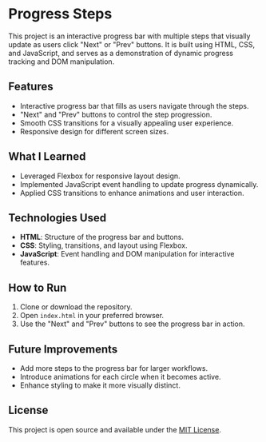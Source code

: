 # Progress Steps

This project is an interactive progress bar with multiple steps that visually update as users click "Next" or "Prev" buttons. It is built using HTML, CSS, and JavaScript, and serves as a demonstration of dynamic progress tracking and DOM manipulation.

## Features

- Interactive progress bar that fills as users navigate through the steps.
- "Next" and "Prev" buttons to control the step progression.
- Smooth CSS transitions for a visually appealing user experience.
- Responsive design for different screen sizes.

## What I Learned

- Leveraged Flexbox for responsive layout design.
- Implemented JavaScript event handling to update progress dynamically.
- Applied CSS transitions to enhance animations and user interaction.

## Technologies Used

- **HTML**: Structure of the progress bar and buttons.
- **CSS**: Styling, transitions, and layout using Flexbox.
- **JavaScript**: Event handling and DOM manipulation for interactive features.

## How to Run

1. Clone or download the repository.
2. Open `index.html` in your preferred browser.
3. Use the "Next" and "Prev" buttons to see the progress bar in action.



## Future Improvements

- Add more steps to the progress bar for larger workflows.
- Introduce animations for each circle when it becomes active.
- Enhance styling to make it more visually distinct.

## License

This project is open source and available under the [MIT License](LICENSE).
